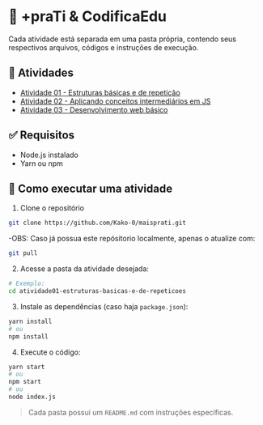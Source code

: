 # 📂 +praTi & CodificaEdu

Cada atividade está separada em uma pasta própria, contendo seus respectivos arquivos, códigos e instruções de execução.

## 📅 Atividades

- [Atividade 01 - Estruturas básicas e de repetição](./atividade01-estruturas-basicas-e-de-repeticoes)
- [Atividade 02 - Aplicando conceitos intermediários em JS](./atividade02-conceitos-intermediarios-js/)
- [Atividade 03 - Desenvolvimento web básico](./atividade03-desenvolvimento-web-basico/)

## ✅ Requisitos

- Node.js instalado
- Yarn ou npm

## 🚀 Como executar uma atividade

1. Clone o repositório

```bash
git clone https://github.com/Kako-0/maisprati.git
```

-OBS: Caso já possua este repósitorio localmente, apenas o atualize com:

```bash
git pull
```

2. Acesse a pasta da atividade desejada:

```bash
# Exemplo:
cd atividade01-estruturas-basicas-e-de-repeticoes
```

3. Instale as dependências (caso haja `package.json`):

```bash
yarn install
# ou
npm install
```

4. Execute o código:

```bash
yarn start
# ou
npm start
# ou
node index.js
```

> Cada pasta possui um `README.md` com instruções específicas.
